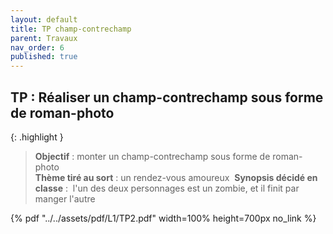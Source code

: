 ```yaml
---
layout: default
title: TP champ-contrechamp
parent: Travaux
nav_order: 6
published: true
---
```

## TP : Réaliser un champ-contrechamp sous forme de roman-photo

{: .highlight }
> **Objectif** : monter un champ-contrechamp sous forme de roman-photo  
> **Thème tiré au sort** : un rendez-vous amoureux  
> **Synopsis décidé en classe** :  l'un des deux personnages est un zombie, et il finit par manger l'autre

{% pdf "../../assets/pdf/L1/TP2.pdf" width=100% height=700px no_link %}